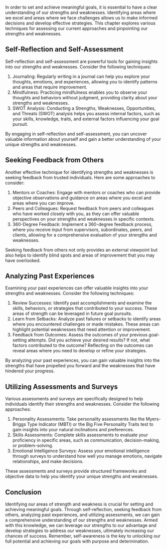 
In order to set and achieve meaningful goals, it is essential to have a clear understanding of our strengths and weaknesses. Identifying areas where we excel and areas where we face challenges allows us to make informed decisions and develop effective strategies. This chapter explores various techniques for assessing our current approaches and pinpointing our strengths and weaknesses.

## Self-Reflection and Self-Assessment

Self-reflection and self-assessment are powerful tools for gaining insights into our strengths and weaknesses. Consider the following techniques:

1. Journaling: Regularly writing in a journal can help you explore your thoughts, emotions, and experiences, allowing you to identify patterns and areas that require improvement.
2. Mindfulness: Practicing mindfulness enables you to observe your thoughts and behaviors without judgment, providing clarity about your strengths and weaknesses.
3. SWOT Analysis: Conducting a Strengths, Weaknesses, Opportunities, and Threats (SWOT) analysis helps you assess internal factors, such as your skills, knowledge, traits, and external factors influencing your goal pursuit.

By engaging in self-reflection and self-assessment, you can uncover valuable information about yourself and gain a better understanding of your unique strengths and weaknesses.

## Seeking Feedback from Others

Another effective technique for identifying strengths and weaknesses is seeking feedback from trusted individuals. Here are some approaches to consider:

1. Mentors or Coaches: Engage with mentors or coaches who can provide objective observations and guidance on areas where you excel and areas where you can improve.
2. Peers and Colleagues: Request feedback from peers and colleagues who have worked closely with you, as they can offer valuable perspectives on your strengths and weaknesses in specific contexts.
3. 360-Degree Feedback: Implement a 360-degree feedback process, where you receive input from supervisors, subordinates, peers, and clients, allowing for a comprehensive evaluation of your strengths and weaknesses.

Seeking feedback from others not only provides an external viewpoint but also helps to identify blind spots and areas of improvement that you may have overlooked.

## Analyzing Past Experiences

Examining your past experiences can offer valuable insights into your strengths and weaknesses. Consider the following techniques:

1. Review Successes: Identify past accomplishments and examine the skills, behaviors, or strategies that contributed to your success. These areas of strength can be leveraged in future goal pursuits.
2. Learn from Setbacks: Analyze past failures or setbacks to identify areas where you encountered challenges or made mistakes. These areas can highlight potential weaknesses that need attention or improvement.
3. Feedback from Outcomes: Assess the outcomes of your previous goal-setting attempts. Did you achieve your desired results? If not, what factors contributed to the outcome? Reflecting on the outcomes can reveal areas where you need to develop or refine your strategies.

By analyzing your past experiences, you can gain valuable insights into the strengths that have propelled you forward and the weaknesses that have hindered your progress.

## Utilizing Assessments and Surveys

Various assessments and surveys are specifically designed to help individuals identify their strengths and weaknesses. Consider the following approaches:

1. Personality Assessments: Take personality assessments like the Myers-Briggs Type Indicator (MBTI) or the Big Five Personality Traits test to gain insights into your natural inclinations and preferences.
2. Skills Assessments: Complete skills assessments to evaluate your proficiency in specific areas, such as communication, decision-making, or problem-solving.
3. Emotional Intelligence Surveys: Assess your emotional intelligence through surveys to understand how well you manage emotions, navigate relationships, and make decisions.

These assessments and surveys provide structured frameworks and objective data to help you identify your unique strengths and weaknesses.

## Conclusion

Identifying our areas of strength and weakness is crucial for setting and achieving meaningful goals. Through self-reflection, seeking feedback from others, analyzing past experiences, and utilizing assessments, we can gain a comprehensive understanding of our strengths and weaknesses. Armed with this knowledge, we can leverage our strengths to our advantage and develop strategies to address our weaknesses, ultimately increasing our chances of success. Remember, self-awareness is the key to unlocking our full potential and achieving our goals with purpose and determination.
